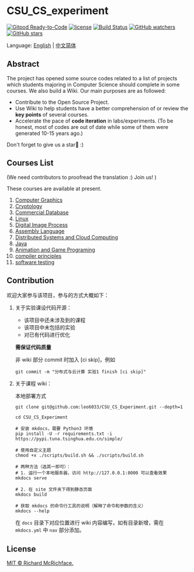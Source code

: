 <!--
 * @Description:
 * @Author: 妄想
 * @Date: 2020-04-04 15:13:21
 * @LastEditTime: 2020-06-19 15:25:45
 * @LastEditors: 妄想
-->

# CSU_CS_experiment

[![Gitpod Ready-to-Code](https://img.shields.io/badge/Gitpod-Ready--to--Code-brightgreen?logo=gitpod&style=flat-square)](https://gitpod.io/#https://github.com/CSU-CS-WIKI/CSU_CS_Experiment)
[![license](https://img.shields.io/github/license/CSU-CS-WIKI/CSU_CS_Experiment)](LICENSE)
[![Build Status](https://travis-ci.org/CSU-CS-WIKI/CSU_CS_Experiment.svg?branch=master)](https://travis-ci.org/CSU-CS-WIKI/CSU_CS_Experiment)
[![GitHub watchers](https://img.shields.io/github/watchers/CSU-CS-WIKI/CSU_CS_Experiment)](https://github.com/CSU-CS-WIKI/CSU_CS_Experiment)
[![GitHub stars](https://img.shields.io/github/stars/CSU-CS-WIKI/CSU_CS_Experiment)](https://github.com/CSU-CS-WIKI/CSU_CS_Experiment)

Language: [English](https://github.com/CSU-CS-WIKI/CSU_CS_Experiment/blob/master/README-en.md) | [中文简体](https://github.com/CSU-CS-WIKI/CSU_CS_Experiment/blob/master/README.md) 

## Abstract

The project has opened some source codes related to a list of projects which students majoring in Computer Science should complete in some courses. We also build a Wiki. Our main purposes are as followed:

- Contribute to the Open Source Project.
- Use Wiki to help students have a better comprehension of or review the **key points** of several courses.
- Accelerate the pace of **code iteration** in labs/experiments. (To be honest, most of codes are out of date while some of them were generated 10-15 years ago.)

Don't forget to give us a star💫 :)

## Courses List

(We need contributors to proofread the translation :) Join us! )

These courses are available at present.

<!-- Remeber to change the links after reconstraction -->

1. [Computer Graphics](https://github.com/CSU-CS-WIKI/computer-graphics)
2. [Cryptology](https://github.com/CSU-CS-WIKI/cryptography)
3. [Commercial Database](https://github.com/CSU-CS-WIKI/large-database-oracle)
4. [Linux](https://github.com/CSU-CS-WIKI/linux-system)
5. [Digital Image Process](https://github.com/CSU-CS-WIKI/digital-image-process)
6. [Assembly Language](https://github.com/CSU-CS-WIKI/assembly-language)
7. [Distributed Systems and Cloud Computing](https://github.com/CSU-CS-WIKI/distributed-systems)
8. [Java](https://github.com/CSU-CS-WIKI/java-projects)
9. [Animation and Game Programing](https://github.com/leo6033/UnityLearing/tree/master/TanksWar)
10. [compiler principles](https://github.com/CSU-CS-WIKI/compiler-principles)
11. [software testing](https://github.com/CSU-CS-WIKI/software-testing)

## Contribution

<!-- TODO -->

欢迎大家参与该项目，参与的方式大概如下：

1. 关于实验课设代码开源：

   - 该项目中还未涉及到的课程
   - 该项目中未包括的实验
   - 对已有代码进行优化

   **需保证代码质量**

   非 wiki 部分 commit 时加入 [ci skip]，例如

   ```
   git commit -m "分布式与云计算 实验1 finish [ci skip]"
   ```

2. 关于课程 wiki：

   本地部署方式

   ```
   git clone git@github.com:leo6033/CSU_CS_Experiment.git --depth=1

   cd CSU_CS_Experiment

   # 安装 mkdocs，需要 Python3 环境
   pip install -U -r requirements.txt -i https://pypi.tuna.tsinghua.edu.cn/simple/

   # 使用自定义主题
   chmod +x ./scripts/build.sh && ./scripts/build.sh

   # 两种方法（选其一即可）：
   # 1. 运行一个本地服务器，访问 http://127.0.0.1:8000 可以查看效果
   mkdocs serve

   # 2. 在 site 文件夹下得到静态页面
   mkdocs build

   # 获取 mkdocs 的命令行工具的说明（解释了命令和参数的含义）
   mkdocs --help
   ```

   在 `docs` 目录下对应位置进行 wiki 内容编写，如有目录新增，需在 `mkdocs.yml` 中 `nav` 部分添加。

## License

[MIT © Richard McRichface.](LICENSE)
